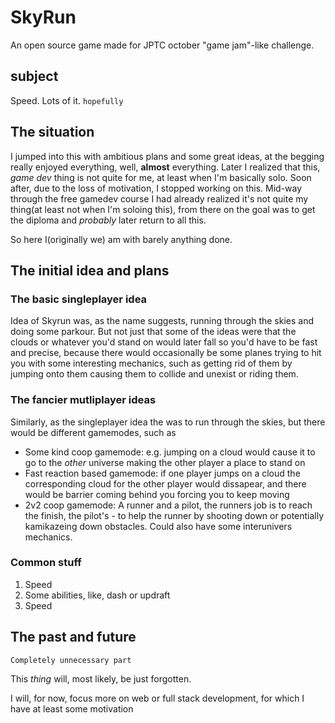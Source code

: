 # SkyRun
 
An open source game made for JPTC october "game jam"-like challenge.

## subject 
Speed. Lots of it. ```hopefully```

## The situation
I jumped into this with ambitious plans and some great ideas, at the begging really enjoyed everything, well, **almost** everything.
Later I realized that this, *game dev* thing is not quite for me, at least when I'm basically solo.
Soon after, due to the loss of motivation, I stopped working on this. Mid-way through the free gamedev course I had already realized it's not quite my thing(at least not when I'm soloing this), from there on the goal was to get the diploma and *probably* later return to all this.

So here I(originally we) am with barely anything done.

## The initial idea and plans
### The basic singleplayer idea
Idea of Skyrun was, as the name suggests, running through the skies and doing some parkour.
But not just that some of the ideas were that the clouds or whatever you'd stand on would later fall so you'd  have to be fast and precise, because there would occasionally be some planes trying to hit you with some interesting mechanics, such as getting rid of them by jumping onto them causing them to collide and unexist or riding them. 

### The fancier mutliplayer ideas
Similarly, as the singleplayer idea the was to run through the skies, but there would be different gamemodes, such as
- Some kind coop gamemode: e.g. jumping on a cloud would cause it to go to the *other* universe making the other player a place to stand on
- Fast reaction based gamemode: if one player jumps on a cloud the corresponding cloud for the other player would dissapear, and there would be barrier coming behind you forcing you to keep moving
- 2v2 coop gamemode: A runner and a pilot, the runners job is to reach the finish, the pilot's - to help the runner by shooting down or potentially kamikazeing down obstacles. Could also have some interunivers mechanics.

### Common stuff
1. Speed
2. Some abilities, like, dash or updraft
3. Speed

## The past and future
`Completely unnecessary part`

This *thing* will, most likely, be just forgotten.

I will, for now, focus more on web or full stack development, for which I have at least some motivation
